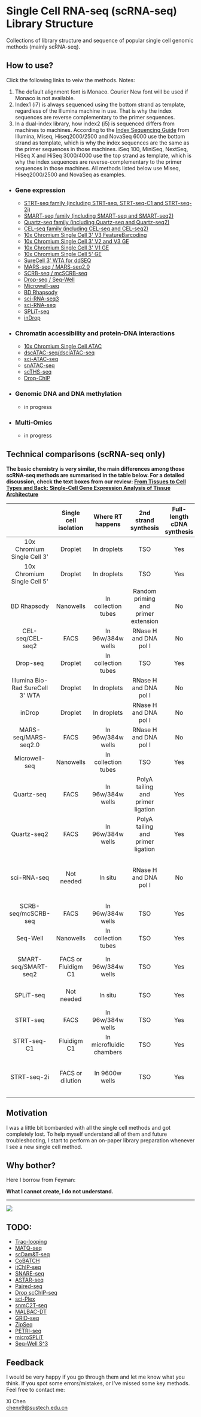 # Single Cell RNA-seq (scRNA-seq) Library Structure
Collections of library structure and sequence of popular single cell genomic methods (mainly scRNA-seq).

## How to use?

Click the following links to veiw the methods. Notes:

1. The default alignment font is Monaco. Courier New font will be used if Monaco is not available.
2. Index1 (i7) is always sequenced using the bottom strand as template, regardless of the Illumina machine in use. That is why the index sequences are reverse complementary to the primer sequences.
3. In a dual-index library, how index2 (i5) is sequenced differs from machines to machines. According to the [Index Sequencing Guide](data/indexed-sequencing-overview-guide-15057455-05.pdf) from Illumina, Miseq, Hiseq2000/2500 and NovaSeq 6000 use the bottom strand as template, which is why the index sequences are the same as the primer sequences in those machines. iSeq 100, MiniSeq, NextSeq, HiSeq X and HiSeq 3000/4000 use the top strand as template, which is why the index sequences are reverse-complementary to the primer sequences in those machines. All methods listed below use Miseq, Hiseq2000/2500 and NovaSeq as examples.

- ### Gene expression

  - [STRT-seq family (including STRT-seq, STRT-seq-C1 and STRT-seq-2i)](https://teichlab.github.io/scg_lib_structs/methods_html/STRT-seq_family.html)
  - [SMART-seq family (including SMART-seq and SMART-seq2)](https://teichlab.github.io/scg_lib_structs/methods_html/SMART-seq_family.html)
  - [Quartz-seq family (including Quartz-seq and Quartz-seq2)](https://teichlab.github.io/scg_lib_structs/methods_html/Quartz-seq_family.html)
  - [CEL-seq family (including CEL-seq and CEL-seq2)](https://teichlab.github.io/scg_lib_structs/methods_html/CEL-seq_family.html)
  - [10x Chromium Single Cell 3' V3 FeatureBarcoding](https://teichlab.github.io/scg_lib_structs/methods_html/10xChromium3fb.html)
  - [10x Chromium Single Cell 3' V2 and V3 GE](https://teichlab.github.io/scg_lib_structs/methods_html/10xChromium3.html)
  - [10x Chromium Single Cell 3' V1 GE](https://teichlab.github.io/scg_lib_structs/methods_html/10xChromium3v1.html)
  - [10x Chromium Single Cell 5' GE](https://teichlab.github.io/scg_lib_structs/methods_html/10xChromium5.html)
  - [SureCell 3' WTA for ddSEQ](https://teichlab.github.io/scg_lib_structs/methods_html/SureCell.html)
  - [MARS-seq / MARS-seq2.0](https://teichlab.github.io/scg_lib_structs/methods_html/MARS-seq.html)
  - [SCRB-seq / mcSCRB-seq](https://teichlab.github.io/scg_lib_structs/methods_html/SCRB-seq.html)
  - [Drop-seq / Seq-Well](https://teichlab.github.io/scg_lib_structs/methods_html/Drop-seq.html)
  - [Microwell-seq](https://teichlab.github.io/scg_lib_structs/methods_html/Microwell-seq.html)
  - [BD Rhapsody](https://teichlab.github.io/scg_lib_structs/methods_html/BD_Rhapsody.html)
  - [sci-RNA-seq3](https://teichlab.github.io/scg_lib_structs/methods_html/sci-RNA-seq3.html)
  - [sci-RNA-seq](https://teichlab.github.io/scg_lib_structs/methods_html/sci-RNA-seq.html)
  - [SPLiT-seq](https://teichlab.github.io/scg_lib_structs/methods_html/SPLiT-seq.html)
  - [inDrop](https://teichlab.github.io/scg_lib_structs/methods_html/inDrop.html)

- ### Chromatin accessibility and protein-DNA interactions

  - [10x Chromium Single Cell ATAC](https://teichlab.github.io/scg_lib_structs/methods_html/10xChromium_scATAC.html)
  - [dscATAC-seq/dsciATAC-seq](https://teichlab.github.io/scg_lib_structs/methods_html/dscATAC.html)
  - [sci-ATAC-seq](https://teichlab.github.io/scg_lib_structs/methods_html/sci-ATAC-seq.html)
  - [snATAC-seq](https://teichlab.github.io/scg_lib_structs/methods_html/snATAC-seq.html)
  - [scTHS-seq](https://teichlab.github.io/scg_lib_structs/methods_html/scTHS-seq.html)
  - [Drop-ChIP](https://teichlab.github.io/scg_lib_structs/methods_html/Drop-ChIP.html)

- ### Genomic DNA and DNA methylation

  - in progress

- ### Multi-Omics

  - in progress

## Technical comparisons (scRNA-seq only)

**The basic chemistry is very similar, the main differences among those scRNA-seq methods are summarised in the table below. For a detailed discussion, check the text boxes from our review: [From Tissues to Cell Types and Back: Single-Cell Gene Expression Analysis of Tissue Architecture](https://www.annualreviews.org/doi/10.1146/annurev-biodatasci-080917-013452)**

|                                   |       Single   cell isolation         |     Where RT happens     |             2nd strand synthesis      | Full-length cDNA synthesis |                       Barcode addition                      | Pooling before library |   Library amplification  | Gene coverage |
|:---------------------------------:|:-------------------------------------:|:------------------------:|:-------------------------------------:|:--------------------------:|:-----------------------------------------------------------:|:----------------------:|:------------------------:|:-------------:|
|       10x Chromium Single Cell 3' |                Droplet                |        In droplets       |                  TSO                  |             Yes            |                     Barcoded RT primers                     |           Yes          |            PCR           |       3'      |
|    10x Chromium Single Cell 5'    |                Droplet                |        In droplets       |                  TSO                  |             Yes            |                     Barcoded TSO primers                    |           Yes          |            PCR           |       5'      |
|            BD Rhapsody            |               Nanowells               |    In collection tubes   | Random priming and   primer extension |             No             |                     Barcoded RT primers                     |           Yes          |            PCR           |       3'      |
|          CEL-seq/CEL-seq2         |                  FACS                 |     In 96w/384w wells    |         RNase H and DNA pol I         |             No             |                     Barcoded RT primers                     |           Yes          | In vitro   transcription |       3'      |
|              Drop-seq             |                Droplet                |    In collection tubes   |                  TSO                  |             Yes            |                     Barcoded RT primers                     |           Yes          |            PCR           |       3'      |
|  Illumina Bio-Rad SureCell 3' WTA |                Droplet                |        In droplets       |         RNase H and DNA pol I         |             No             |                     Barcoded RT primers                     |           Yes          |            PCR           |       3'      |
|               inDrop              |                Droplet                |        In droplets       |         RNase H and DNA pol I         |             No             |                     Barcoded RT primers                     |           Yes          | In vitro   transcription |       3'      |
|        MARS-seq/MARS-seq2.0       |                  FACS                 |     In 96w/384w wells    |         RNase H and DNA pol I         |             No             |                     Barcoded RT primers                     |           Yes          | In vitro   transcription |       3'      |
|           Microwell-seq           |               Nanowells               |    In collection tubes   |                  TSO                  |             Yes            |                     Barcoded RT primers                     |           Yes          |            PCR           |       3'      |
|             Quartz-seq            |                  FACS                 |     In 96w/384w wells    |  PolyA tailing and   primer ligation  |             Yes            |            Ligation of barcoded   Truseq adapters           |           No           |            PCR           |       3'      |
|            Quartz-seq2            |                  FACS                 |     In 96w/384w wells    |  PolyA tailing and   primer ligation  |             Yes            |                     Barcoded RT primers                     |           Yes          |            PCR           |       3'      |
|            sci-RNA-seq            |               Not needed              |          In situ         |         RNase H and DNA pol I         |             No             | Barcoded RT primers   and library PCR with barcoded primers |           Yes          |            PCR           |       3'      |
|           SCRB-seq/mcSCRB-seq	     |                  FACS                 |     In 96w/384w wells    |                  TSO                  |             Yes            |                       Barcoded RT   primers                 |           Yes          |            PCR           |       3'      |
|              Seq-Well             |               Nanowells               |    In collection tubes   |                  TSO                  |             Yes            |                     Barcoded RT primers                     |           Yes          |            PCR           |       3'      |
|           SMART-seq/SMART-seq2    |             FACS or Fluidigm C1       |     In 96w/384w wells    |                  TSO                  |             Yes            |             Library PCR with   barcoded primers             |           No           |            PCR           |  full-length  |
|             SPLiT-seq             |               Not needed              |          In situ         |                  TSO                  |             Yes            |              Ligation of barcoded   RT primers              |           Yes          |            PCR           |       3'      |
|              STRT-seq             |                  FACS                 |     In 96w/384w wells    |                  TSO                  |             Yes            |                     Barcoded TSO primers                    |           Yes          |            PCR           |       5'      |
|            STRT-seq-C1            |              Fluidigm C1              | In microfluidic chambers |                  TSO                  |             Yes            |                  Barcoded Tn5   transposase                 |           No           |            PCR           |       5'      |
|            STRT-seq-2i            |            FACS or dilution           |      In 9600w wells      |                  TSO                  |             Yes            |          Barcoded PCR primers   and Tn5 transposase         |           Yes          |            PCR           |       5'      |

## Motivation

I was a little bit bombarded with all the single cell methods and got completely lost. To help myself understand all of them and future troubleshooting, I start to perform an on-paper library preparation whenever I see a new single cell method.

## Why bother?

Here I borrow from Feyman:

**What I cannot create, I do not understand.**

----

![](data/feyman.jpeg)

## TODO:

- [Trac-looping](https://www.nature.com/articles/s41592-018-0107-y)
- [MATQ-seq](https://www.nature.com/articles/nmeth.4145)
- [scDam&T-seq](https://www.nature.com/articles/s41587-019-0150-y)
- [CoBATCH](https://www.sciencedirect.com/science/article/pii/S1097276519305453)
- [itChIP-seq](https://www.nature.com/articles/s41556-019-0383-5)
- [SNARE-seq](https://www.nature.com/articles/s41587-019-0290-0)
- [ASTAR-seq](https://www.biorxiv.org/content/10.1101/829960v1)
- [Paired-seq](https://www.nature.com/articles/s41594-019-0323-x)
- [Drop scChIP-seq](https://www.nature.com/articles/s41588-019-0424-9)
- [sci-Plex](https://science.sciencemag.org/content/early/2019/12/04/science.aax6234.full)
- [snmC2T-seq](https://www.biorxiv.org/content/10.1101/2019.12.11.873398v1)
- [MALBAC-DT](https://www.biorxiv.org/content/10.1101/2019.12.31.892190v1)
- [GRID-seq](https://www.nature.com/articles/nbt.3968)
- [ZipSeq](https://www.biorxiv.org/content/10.1101/2020.02.04.932988v1)
- [PETRI-seq](https://www.biorxiv.org/content/10.1101/866244v1)
- [microSPLiT](https://www.biorxiv.org/content/10.1101/869248v2)
- [Seq-Well S^3](https://www.biorxiv.org/content/10.1101/689273v1)

## Feedback

I would be very happy if you go through them and let me know what you think. If you spot some errors/mistakes, or I've missed some key methods. Feel free to contact me:

Xi Chen  
chenx9@sustech.edu.cn
